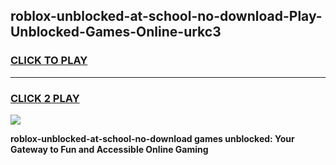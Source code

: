 
## roblox-unblocked-at-school-no-download-Play-Unblocked-Games-Online-urkc3
<h3>
<a href="https://premium76.site?title=roblox-unblocked-at-school-no-download&ref=25A">CLICK TO PLAY</a></h3>
<hr>

<h3>
<a href="https://premium76.site?title=roblox-unblocked-at-school-no-download&ref=25A">CLICK 2 PLAY</a>
  
</h3>

<a href="https://premium76.site?title=roblox-unblocked-at-school-no-download&ref=25A"><img src="https://clearcache.store/games.png"></a>


**roblox-unblocked-at-school-no-download games unblocked: Your Gateway to Fun and Accessible Online Gaming**
